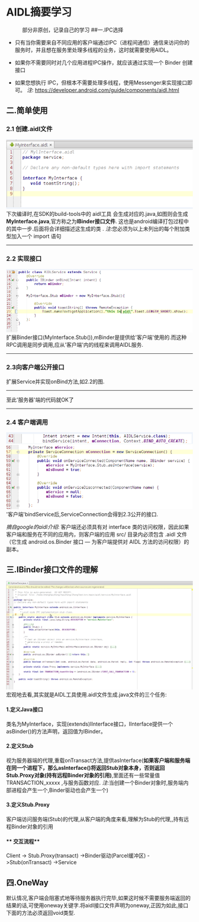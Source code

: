 # AIDL摘要学习    
            部分非原创，记录自己的学习
##一.IPC选择
* 只有当你需要来自不同应用的客户端通过IPC（进程间通信）通信来访问你的服务时，并且想在服务里处理多线程的业务，这时就需要使用AIDL。

* 如果你不需要同时对几个应用进程IPC操作，就应该通过实现一个 Binder 创建接口

* 如果您想执行 IPC，但根本不需要处理多线程，使用Messenger来实现接口即可。
_注_: https://developer.android.com/guide/components/aidl.html

## 二.简单使用
### 2.1 创建.aidl文件
 ![](pic/aidl_interface.png) 
下次编译时,在SDK的build-tools中的 aidl工具 会生成对应的.java,如图则会生成**MyInterface.java**,官方称之为**IBinder接口文件**.
这也是android编译打包过程中的其中一步.后面将会详细描述这生成的类 .
_注_:您必须为以上未列出的每个附加类型加入一个 import 语句
****
### 2.2 实现接口
 ![](pic/aidl_interface_use.png) 
 扩展Binder接口(MyInterface.Stub()),mBinder是提供给'客户端'使用的.而这种RPC调用是同步调用,应从'客户端'内的线程来调用AIDL服务.
**** 
### 2.3向客户端公开接口
扩展Service并实现onBind方法,如2.2的图.
****
至此'服务器'端的代码就OK了
****
### 2.4 客户端调用
 ![](pic/aidl_client.png) 
 ![](pic/aidl_client_2.png) 
 '客户端'bindService后,ServiceConnection会得到2.3公开的接口.
 
 _摘自google的aidl介绍_: 客户端还必须具有对 interface 类的访问权限，因此如果客户端和服务在不同的应用内，则客户端的应用 src/ 目录内必须包含 .aidl 文件（它生成 android.os.Binder 接口 — 为客户端提供对 AIDL 方法的访问权限）的副本。
 
## 三.IBinder接口文件的理解
 ![](pic/aidl_ibinder_file.png) 
   宏观地去看,其实就是AIDL工具使用.aidl文件生成.java文件的三个任务:
#### 1.定义Java接口
  类名为MyInterface，实现(extends)IInterface接口，IInterface提供一个asBinder()的方法声明，返回值为IBinder。
#### 2.定义Stub
 视为服务器端的代理,重载onTransact方法,提供asInterface(**如果客户端和服务端在同一个进程下，那么asInterface()将返回Stub对象本身，否则返回Stub.Proxy对象(持有远程Binder对象的引用)**,里面还有一些常量值TRANSACTION_xxxxx ,与服务函数对应.
 _注_:当创建一个Binder对象时,服务端内部进程会产生一个,Binder驱动也会产生一个)
#### 3.定义Stub.Proxy
客户端访问服务端(Stub)的代理,从客户端的角度来看,理解为Stub的代理,,持有远程Binder对象的引用
#### ** 交互流程**
Client -> Stub.Proxy(transact) ->Binder驱动(Parcel缓冲区) ->Stub(onTransact) ->Service 
## 四.OneWay
默认情况,客户端会阻塞式地等待服务器执行完毕,如果这时候不需要服务端返回的结果的话,可使用oneway关键字.将aidl接口文件声明为oneway,正因为如此,接口下面的方法必须返回void类型.
